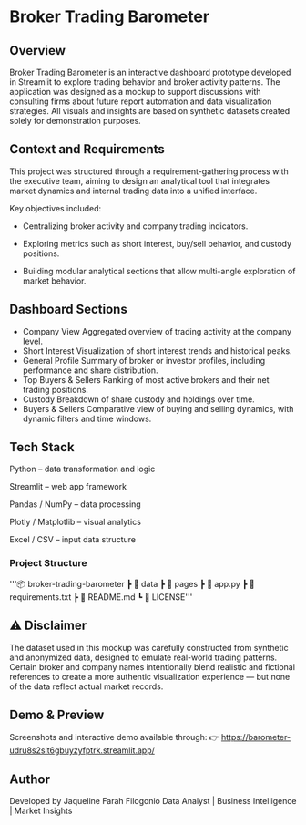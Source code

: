 # Broker Trading Barometer

## Overview

Broker Trading Barometer is an interactive dashboard prototype developed in Streamlit to explore trading behavior and broker activity patterns.
The application was designed as a mockup to support discussions with consulting firms about future report automation and data visualization strategies.
All visuals and insights are based on synthetic datasets created solely for demonstration purposes.

## Context and Requirements

This project was structured through a requirement-gathering process with the executive team, aiming to design an analytical tool that integrates market dynamics and internal trading data into a unified interface.

Key objectives included:

- Centralizing broker activity and company trading indicators.

- Exploring metrics such as short interest, buy/sell behavior, and custody positions.

- Building modular analytical sections that allow multi-angle exploration of market behavior.

## Dashboard Sections

- Company View	Aggregated overview of trading activity at the company level.
- Short Interest	Visualization of short interest trends and historical peaks.
- General Profile	Summary of broker or investor profiles, including performance and share distribution.
- Top Buyers & Sellers	Ranking of most active brokers and their net trading positions.
- Custody	Breakdown of share custody and holdings over time.
- Buyers & Sellers	Comparative view of buying and selling dynamics, with dynamic filters and time windows.
  
## Tech Stack

Python – data transformation and logic

Streamlit – web app framework

Pandas / NumPy – data processing

Plotly / Matplotlib – visual analytics

Excel / CSV – input data structure

 ### Project Structure
'''📦 broker-trading-barometer
 ┣ 📂 data
 ┣ 📂 pages
 ┣ 📜 app.py
 ┣ 📜 requirements.txt
 ┣ 📜 README.md
 ┗ 📜 LICENSE'''

## ⚠️ Disclaimer

The dataset used in this mockup was carefully constructed from synthetic and anonymized data, designed to emulate real-world trading patterns.
Certain broker and company names intentionally blend realistic and fictional references to create a more authentic visualization experience — but none of the data reflect actual market records.

## Demo & Preview

Screenshots and interactive demo available through:
👉 https://barometer-udru8s2slt6gbuyzyfptrk.streamlit.app/

## Author

Developed by Jaqueline Farah Filogonio
Data Analyst | Business Intelligence | Market Insights

